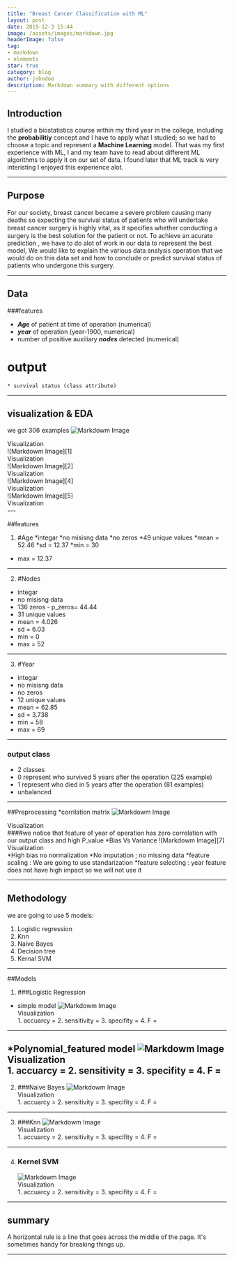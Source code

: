 ```yaml
---
title: "Breast Cancer Classification with ML"
layout: post
date: 2019-12-3 15:44
image: /assets/images/markdown.jpg
headerImage: false
tag:
- markdown
- elements
star: true
category: blog
author: johndoe
description: Markdown summary with different options
---
```


## Introduction

I studied a biostatistics course within my third year in the college,
 including the **probabilitiy** concept and I have to apply what I studied;
 so we had to choose a topic and represent a **Machine Learning** model.
 That was my first experience with ML, I and my team have to read about 
 different ML algorithms to apply it on our set of data.
 I found later that ML track is very interisting I enjoyed this experience alot.


---

## Purpose

For our society, breast cancer became a severe problem causing many deaths so  expecting the survival status of patients who will undertake breast cancer surgery is highly vital,
 as it speciﬁes whether conducting a surgery is the best solution for the patient or not. 
 To achieve an acurate prediction , we have to do alot of work in our data to represent the best model,
 We would like to explain the various data analysis operation that we would do on this data set and how to conclude or predict 
 survival status of patients who undergone this surgery.

---
## Data 
###features 
  * ***Age*** of patient at time of operation (numerical)
  * ***year*** of operation (year-1900, numerical)
  * number of positive auxiliary ***nodes*** detected (numerical)
  # output
    * survival status (class attribute)
---
## visualization & EDA
   we got 306 examples
  ![Markdowm Image][3]
  <figcaption class="caption">Visualization</figcaption>
  ![Markdowm Image][1]
  <figcaption class="caption">Visualization</figcaption>
  ![Markdowm Image][2]
  <figcaption class="caption">Visualization</figcaption>
  ![Markdowm Image][4]
  <figcaption class="caption">Visualization</figcaption>
  ![Markdowm Image][5]
  <figcaption class="caption">Visualization</figcaption> 
---

##features
 1. #Age
   *integar
   *no misisng data
   *no zeros
   *49  unique values
   *mean = 52.46
   *sd = 12.37
   *min = 30
   * max = 12.37

---	 
 2. #Nodes
   * integar
   * no misisng data
   * 136 zeros - p_zeros= 44.44
   * 31 unique values
   * mean = 4.026
   * sd = 6.03
   * min = 0
   * max = 52
---
 3. #Year
   * integar
   * no misisng data
   * no zeros
   * 12 unique values
   * mean = 62.85
   * sd = 3.738
   * min = 58
   * max = 69
---	 
### output class
   * 2 classes
   * 0 represent who survived 5 years after the operation (225 example)
   * 1 represent who died in 5 years after the operation (81 examples)
   * unbalanced
	 
	 
---

##Preprocessing
 *corrilation matrix
![Markdowm Image][6]
 <figcaption class="caption">Visualization</figcaption>
####we notice that feature of year of operation has zero correlation with our output class and high P_value
 *Bias Vs Variance
![Markdowm Image][7]
  <figcaption class="caption">Visualization</figcaption>
 *High bias no normalization
 *No imputation ; no missing data
 *feature scaling : We are going to use standarization  
 *feature selecting : year feature does not have high impact so we will not use it

---
## Methodology
we are going to use 5 models:
1. Logistic regression
2. Knn
3. Naive Bayes
4. Decision tree
5. Kernal SVM

---

##Models
 1. ###Logistic Regression
  * simple model
    ![Markdowm Image][8]
	<figcaption class="caption">Visualization</figcaption>
    1. accuarcy =
    2. sensitivity =
	3. specifity =  
	4. F =
---		 
   *Polynomial_featured model
    ![Markdowm Image][9]
	<figcaption class="caption">Visualization</figcaption>
    1. accuarcy =
    2. sensitivity =
    3. specifity = 
	4. F =
---		 
 2. ###Naive Bayes
    ![Markdowm Image][10]
    <figcaption class="caption">Visualization</figcaption>
    1. accuarcy =
    2. sensitivity =
	3. specifity = 
	4. F =
---		 
 3. ###Knn
    ![Markdowm Image][11]
	<figcaption class="caption">Visualization</figcaption>
	1. accuarcy =
    2. sensitivity =
	3. specifity = 
	4. F =
---		 
 4. ### Kernel SVM
    ![Markdowm Image][12]
    <figcaption class="caption">Visualization</figcaption>
	1. accuarcy =
    2. sensitivity =
	3. specifity = 
	4. F =
	
---		 
## summary

A horizontal rule is a line that goes across the middle of the page.
It's sometimes handy for breaking things up.


---





[1]: https://mohamedkamal77.github.io/assets/images/EDA_FREQ.png
[2]: https://mohamedkamal77.github.io/assets/images/EDA_OUT_freq.png
[3]: https://mohamedkamal77.github.io/assets/images/vis.png
[4]: https://mohamedkamal77.github.io/assets/images/sunflower.png
[5]: https://mohamedkamal77.github.io/assets/images/boxplot.png
[6]: https://mohamedkamal77.github.io/assets/images/Bias_Vs_Variance.jpg
[7]: https://mohamedkamal77.github.io/assets/images/bias_vs_variance.png
[8]: https://mohamedkamal77.github.io/assets/images/simple_Logistic.jpg
[9]: https://mohamedkamal77.github.io/assets/images/FINAL_LOGISTIC.jpg
[10]: https://mohamedkamal77.github.io/assets/images/NB.jpg
[11]: https://mohamedkamal77.github.io/assets/images/KNN.jpg
[12]: https://mohamedkamal77.github.io/assets/images/Kernel.jpg
